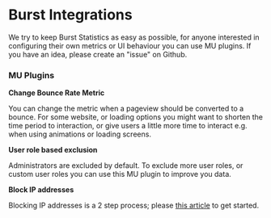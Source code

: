 # Burst Integrations
We try to keep Burst Statistics as easy as possible, for anyone interested in configuring their own metrics or UI behaviour you can use MU plugins. If you have an idea, please create an "issue" on Github.

### MU Plugins

**Change Bounce Rate Metric** 

You can change the metric when a pageview should be converted to a bounce. For some website, or loading options you might want to shorten the time period to interaction, or give users a little more time to interact e.g. when using animations or loading screens.

**User role based exclusion** 

Administrators are excluded by default. To exclude more user roles, or custom user roles you can use this MU plugin to improve you data.

**Block IP addresses** 

Blocking IP addresses is a 2 step process; please [this article](https://burst-statistics.com/exclude-ip-addresses-from-burst-statistics/) to get started.
